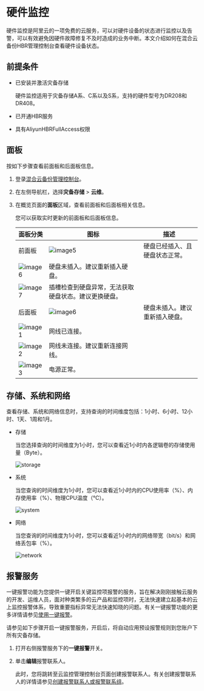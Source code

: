 # 硬件监控

硬件监控是阿里云的一项免费的云服务，可以对硬件设备的状态进行监控以及告警，可以有效避免因硬件故障修复不及时造成的业务中断。本文介绍如何在混合云备份HBR管理控制台查看硬件设备状态。

## 前提条件

-   已安装并激活灾备存储

    硬件监控适用于灾备存储A系、C系以及S系，支持的硬件型号为DR208和DR408。

-   已开通HBR服务
-   具有AliyunHBRFullAccess权限

## 面板

按如下步骤查看前面板和后面板信息。

1.  登录[混合云备份管理控制台](https://hbr.console.aliyun.com)。

2.  在左侧导航栏，选择**灾备存储** \> **云维**。

3.  在概览页面的**面板**区域，查看前面板和后面板相关信息。

    您可以获取实时更新的前面板和后面板信息。

    |面板分类|图标|描述|
    |----|--|--|
    |前面板|![image5](https://static-aliyun-doc.oss-cn-hangzhou.aliyuncs.com/assets/img/zh-CN/5160749951/p161076.jpg)|硬盘已经插入、且硬盘状态正常。|
    |![image6](https://static-aliyun-doc.oss-cn-hangzhou.aliyuncs.com/assets/img/zh-CN/6160749951/p161077.jpg)|硬盘未插入。建议重新插入硬盘。 |
    |![image7](https://static-aliyun-doc.oss-cn-hangzhou.aliyuncs.com/assets/img/zh-CN/6160749951/p161078.jpg)|插槽检查到硬盘异常，无法获取硬盘状态。建议更换硬盘。 |
    |后面板|![image6](https://static-aliyun-doc.oss-cn-hangzhou.aliyuncs.com/assets/img/zh-CN/6160749951/p161077.jpg)|硬盘未插入。建议重新插入硬盘。 |
    |![image1](https://static-aliyun-doc.oss-cn-hangzhou.aliyuncs.com/assets/img/zh-CN/6160749951/p161052.jpg)|网线已连接。|
    |![image2](https://static-aliyun-doc.oss-cn-hangzhou.aliyuncs.com/assets/img/zh-CN/6160749951/p161055.jpg)|网线未连接。建议重新连接网线。 |
    |![image3](https://static-aliyun-doc.oss-cn-hangzhou.aliyuncs.com/assets/img/zh-CN/6160749951/p161056.jpg)|电源正常。|


## 存储、系统和网络

查看存储、系统和网络信息时，支持查询的时间维度包括：1小时、6小时、12小时、1天、1周和1月。

-   存储

    当您选择查询的时间维度为1小时，您可以查看近1小时内各逻辑卷的存储使用量（Byte）。

    ![storage](https://static-aliyun-doc.oss-cn-hangzhou.aliyuncs.com/assets/img/zh-CN/6160749951/p161103.jpg)

-   系统

    当您查询的时间维度为1小时，您可以查看近1小时内的CPU使用率（%）、内存使用率（%）、物理CPU温度（℃）。

    ![system](https://static-aliyun-doc.oss-cn-hangzhou.aliyuncs.com/assets/img/zh-CN/6160749951/p161106.jpg)

-   网络

    当您查询的时间维度为1小时，您可以查看近1小时内的网络带宽（bit/s）和网络丢包率（%）。

    ![network](https://static-aliyun-doc.oss-cn-hangzhou.aliyuncs.com/assets/img/zh-CN/6160749951/p161107.jpg)


## 报警服务

一键报警功能为您提供一键开启关键监控项报警的服务，旨在解决刚刚接触云服务的开发、运维人员，面对种类繁多的云产品和监控项时，无法快速建立起基本的云上监控报警体系，导致重要指标异常无法快速知晓的问题。有关一键报警功能的更多详情请参见[使用一键报警](/cn.zh-CN/报警服务/使用一键报警.md)。

请参见如下步骤开启一键报警服务，开启后，将自动应用预设报警规则到您账户下所有灾备存储。

1.  打开右侧报警服务下的**一键报警**开关。

2.  单击**编辑**报警联系人。

    此时，您将跳转至云监控管理控制台页面创建报警联系人。有关创建报警联系人的详情请参见[创建报警联系人或报警联系组](/cn.zh-CN/报警服务/报警联系人/创建报警联系人或报警联系组.md)。


